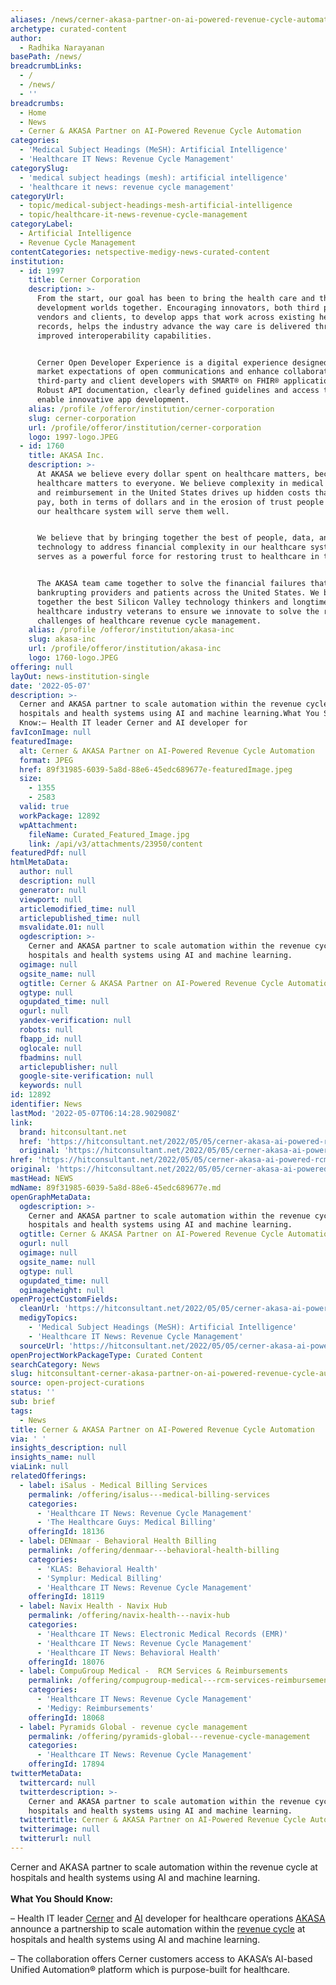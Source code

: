 ```yaml
---
aliases: /news/cerner-akasa-partner-on-ai-powered-revenue-cycle-automation
archetype: curated-content
author:
  - Radhika Narayanan
basePath: /news/
breadcrumbLinks:
  - /
  - /news/
  - ''
breadcrumbs:
  - Home
  - News
  - Cerner & AKASA Partner on AI-Powered Revenue Cycle Automation
categories:
  - 'Medical Subject Headings (MeSH): Artificial Intelligence'
  - 'Healthcare IT News: Revenue Cycle Management'
categorySlug:
  - 'medical subject headings (mesh): artificial intelligence'
  - 'healthcare it news: revenue cycle management'
categoryUrl:
  - topic/medical-subject-headings-mesh-artificial-intelligence
  - topic/healthcare-it-news-revenue-cycle-management
categoryLabel:
  - Artificial Intelligence
  - Revenue Cycle Management
contentCategories: netspective-medigy-news-curated-content
institution:
  - id: 1997
    title: Cerner Corporation
    description: >-
      From the start, our goal has been to bring the health care and the
      development worlds together. Encouraging innovators, both third party
      vendors and clients, to develop apps that work across existing health
      records, helps the industry advance the way care is delivered through
      improved interoperability capabilities.


      Cerner Open Developer Experience is a digital experience designed to meet
      market expectations of open communications and enhance collaboration with
      third-party and client developers with SMART® on FHIR® applications.
      Robust API documentation, clearly defined guidelines and access to tools
      enable innovative app development.
    alias: /profile /offeror/institution/cerner-corporation
    slug: cerner-corporation
    url: /profile/offeror/institution/cerner-corporation
    logo: 1997-logo.JPEG
  - id: 1760
    title: AKASA Inc.
    description: >-
      At AKASA we believe every dollar spent on healthcare matters, because
      healthcare matters to everyone. We believe complexity in medical billing
      and reimbursement in the United States drives up hidden costs that we all
      pay, both in terms of dollars and in the erosion of trust people have that
      our healthcare system will serve them well.


      We believe that by bringing together the best of people, data, and
      technology to address financial complexity in our healthcare system, AKASA
      serves as a powerful force for restoring trust to healthcare in the US. 


      The AKASA team came together to solve the financial failures that are
      bankrupting providers and patients across the United States. We brought
      together the best Silicon Valley technology thinkers and longtime
      healthcare industry veterans to ensure we innovate to solve the real
      challenges of healthcare revenue cycle management.
    alias: /profile /offeror/institution/akasa-inc
    slug: akasa-inc
    url: /profile/offeror/institution/akasa-inc
    logo: 1760-logo.JPEG
offering: null
layOut: news-institution-single
date: '2022-05-07'
description: >-
  Cerner and AKASA partner to scale automation within the revenue cycle at
  hospitals and health systems using AI and machine learning.What You Should
  Know:– Health IT leader Cerner and AI developer for 
favIconImage: null
featuredImage:
  alt: Cerner & AKASA Partner on AI-Powered Revenue Cycle Automation
  format: JPEG
  href: 89f31985-6039-5a8d-88e6-45edc689677e-featuredImage.jpeg
  size:
    - 1355
    - 2583
  valid: true
  workPackage: 12892
  wpAttachment:
    fileName: Curated_Featured_Image.jpg
    link: /api/v3/attachments/23950/content
featuredPdf: null
htmlMetaData:
  author: null
  description: null
  generator: null
  viewport: null
  articlemodified_time: null
  articlepublished_time: null
  msvalidate.01: null
  ogdescription: >-
    Cerner and AKASA partner to scale automation within the revenue cycle at
    hospitals and health systems using AI and machine learning.
  ogimage: null
  ogsite_name: null
  ogtitle: Cerner & AKASA Partner on AI-Powered Revenue Cycle Automation
  ogtype: null
  ogupdated_time: null
  ogurl: null
  yandex-verification: null
  robots: null
  fbapp_id: null
  oglocale: null
  fbadmins: null
  articlepublisher: null
  google-site-verification: null
  keywords: null
id: 12892
identifier: News
lastMod: '2022-05-07T06:14:28.902908Z'
link:
  brand: hitconsultant.net
  href: 'https://hitconsultant.net/2022/05/05/cerner-akasa-ai-powered-rcm-automation/'
  original: 'https://hitconsultant.net/2022/05/05/cerner-akasa-ai-powered-rcm-automation/'
href: 'https://hitconsultant.net/2022/05/05/cerner-akasa-ai-powered-rcm-automation/'
original: 'https://hitconsultant.net/2022/05/05/cerner-akasa-ai-powered-rcm-automation/'
mastHead: NEWS
mdName: 89f31985-6039-5a8d-88e6-45edc689677e.md
openGraphMetaData:
  ogdescription: >-
    Cerner and AKASA partner to scale automation within the revenue cycle at
    hospitals and health systems using AI and machine learning.
  ogtitle: Cerner & AKASA Partner on AI-Powered Revenue Cycle Automation
  ogurl: null
  ogimage: null
  ogsite_name: null
  ogtype: null
  ogupdated_time: null
  ogimageheight: null
openProjectCustomFields:
  cleanUrl: 'https://hitconsultant.net/2022/05/05/cerner-akasa-ai-powered-rcm-automation/'
  medigyTopics:
    - 'Medical Subject Headings (MeSH): Artificial Intelligence'
    - 'Healthcare IT News: Revenue Cycle Management'
  sourceUrl: 'https://hitconsultant.net/2022/05/05/cerner-akasa-ai-powered-rcm-automation/'
openProjectWorkPackageType: Curated Content
searchCategory: News
slug: hitconsultant-cerner-akasa-partner-on-ai-powered-revenue-cycle-automation
source: open-project-curations
status: ''
sub: brief
tags:
  - News
title: Cerner & AKASA Partner on AI-Powered Revenue Cycle Automation
via: ' '
insights_description: null
insights_name: null
viaLink: null
relatedOfferings:
  - label: iSalus - Medical Billing Services
    permalink: /offering/isalus---medical-billing-services
    categories:
      - 'Healthcare IT News: Revenue Cycle Management'
      - 'The Healthcare Guys: Medical Billing'
    offeringId: 18136
  - label: DENmaar - Behavioral Health Billing
    permalink: /offering/denmaar---behavioral-health-billing
    categories:
      - 'KLAS: Behavioral Health'
      - 'Symplur: Medical Billing'
      - 'Healthcare IT News: Revenue Cycle Management'
    offeringId: 18119
  - label: Navix Health - Navix Hub
    permalink: /offering/navix-health---navix-hub
    categories:
      - 'Healthcare IT News: Electronic Medical Records (EMR)'
      - 'Healthcare IT News: Revenue Cycle Management'
      - 'Healthcare IT News: Behavioral Health'
    offeringId: 18076
  - label: CompuGroup Medical -  RCM Services & Reimbursements
    permalink: /offering/compugroup-medical---rcm-services-reimbursements
    categories:
      - 'Healthcare IT News: Revenue Cycle Management'
      - 'Medigy: Reimbursements'
    offeringId: 18068
  - label: Pyramids Global - revenue cycle management
    permalink: /offering/pyramids-global---revenue-cycle-management
    categories:
      - 'Healthcare IT News: Revenue Cycle Management'
    offeringId: 17894
twitterMetaData:
  twittercard: null
  twitterdescription: >-
    Cerner and AKASA partner to scale automation within the revenue cycle at
    hospitals and health systems using AI and machine learning.
  twittertitle: Cerner & AKASA Partner on AI-Powered Revenue Cycle Automation
  twitterimage: null
  twitterurl: null
---
```

<p>Cerner and AKASA partner to scale automation within the revenue cycle at hospitals and health systems using AI and machine learning.<br><br><strong>What You Should Know:</strong></p><p>– Health IT leader <a href="https://www.cerner.com/">Cerner</a> and <a href="https://hitconsultant.net/tag/artificial-intelligence/">AI</a> developer for healthcare operations <a href="https://akasa.com/">AKASA</a> announce a partnership to scale automation within the <a href="https://hitconsultant.net/tag/revenue-cycle-management/">revenue cycle</a> at hospitals and health systems using AI and machine learning.</p><p>– The collaboration offers Cerner customers access to AKASA’s AI-based Unified Automation® platform which is purpose-built for healthcare.</p>